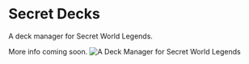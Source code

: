# Secret Decks
A deck manager for Secret World Legends.

More info coming soon.
![A Deck Manager for Secret World Legends](https://translucency.azurewebsites.net/Images/Screenshots/Secret_Decks.png)
